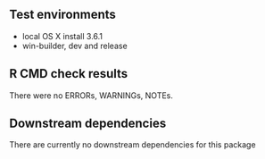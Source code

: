 ## Test environments
* local OS X install 3.6.1
* win-builder, dev and release

## R CMD check results
There were no ERRORs, WARNINGs, NOTEs. 

## Downstream dependencies
There are currently no downstream dependencies for this package

